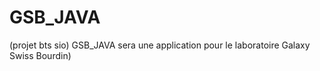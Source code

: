 # GSB_JAVA
(projet bts sio) GSB_JAVA sera une application pour le laboratoire Galaxy Swiss Bourdin)
